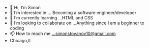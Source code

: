 - 👋 Hi, I’m Simon
- 👀 I’m interested in ... Becoming a software engineer/developer
- 🌱 I’m currently learning ...HTML and CSS
- 💞️ I’m looking to collaborate on ...Anything since I am a beginner to coding 
- 📫 How to reach me ...simonstoyanov10@gmail.com
- Chicago,IL

